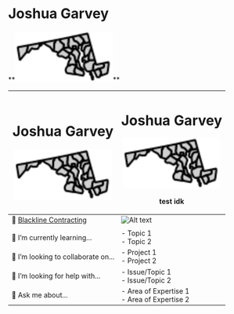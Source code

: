 <div align"center">
<h1> Joshua Garvey</h1> **<img src="/images/md.svg" alt="Profile Image" width="200">**                                              
</div>
<div align="left" width="full">

| <h1> Joshua Garvey</h1> **<img src="/images/md.svg" alt="Profile Image" width="200">** | <h1> Joshua Garvey</h1> **<img src="/images/md.svg" alt="Profile Image" width="200">** <br> <p>test idk</p> |
| -------------------------------------------------------------------------------------- | ----------------------------------------------------------------------------------------------------------- |
| 🔭 [Blackline Contracting](https://blackline.joshuagarvey.com/)                        | <img src="/images/other-image.svg" alt="Alt text" width="300">                                              |
|                                                                                        |
| 🌱 I’m currently learning...                                                           | - Topic 1 <br> - Topic 2                                                                                    |
| 👯 I’m looking to collaborate on...                                                    | - Project 1 <br> - Project 2                                                                                |
| 🤔 I’m looking for help with...                                                        | - Issue/Topic 1 <br> - Issue/Topic 2                                                                        |
| 💬 Ask me about...                                                                     | - Area of Expertise 1 <br> - Area of Expertise 2                                                            |

</div>
